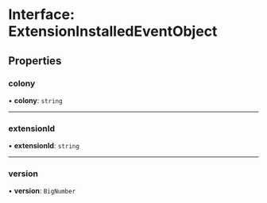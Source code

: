 # Interface: ExtensionInstalledEventObject

## Properties

### colony

• **colony**: `string`

___

### extensionId

• **extensionId**: `string`

___

### version

• **version**: `BigNumber`
